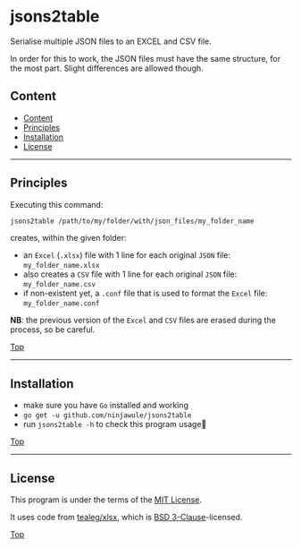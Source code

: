 # jsons2table

Serialise multiple JSON files to an EXCEL and CSV file.

In order for this to work, the JSON files must have the same structure, for the most part. Slight differences are allowed though.

## Content

<!-- TOC depthFrom:2 depthTo:6 withLinks:1 updateOnSave:1 orderedList:0 -->

- [Content](#content)
- [Principles](#principles)
- [Installation](#installation)
- [License](#license)

<!-- /TOC -->

---
## Principles

Executing this command:

```sh
jsons2table /path/to/my/folder/with/json_files/my_folder_name
```

creates, within the given folder:

- an `Excel` (`.xlsx`) file with 1 line for each original `JSON` file: `my_folder_name.xlsx`
- also creates a `CSV` file with 1 line for each original `JSON` file: `my_folder_name.csv`
- if non-existent yet, a `.conf` file that is used to format the `Excel` file: `my_folder_name.conf`

**NB**: the previous version of the `Excel` and `CSV` files are erased during the process, so be careful.

[Top](#content)

---
## Installation

- make sure you have `Go` installed and working
- `go get -u github.com/ninjawule/jsons2table`
- run `jsons2table -h` to check this program usage

[Top](#content)

---
## License

This program is under the terms of the [MIT License](LICENSE).

It uses code from [tealeg/xlsx](https://github.com/tealeg/xlsx), which is [BSD 3-Clause](https://github.com/tealeg/xlsx/blob/master/LICENSE)-licensed.

[Top](#content)
